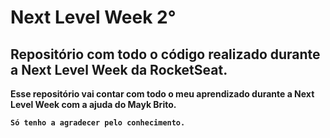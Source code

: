 # Next Level Week 2°

<b><h2>Repositório com todo o código realizado durante a Next Level Week da RocketSeat.</h2><b>

<p>Esse repositório vai contar com todo o meu aprendizado durante a Next Level Week com a ajuda do Mayk Brito.</p>
<p><code>Só tenho a agradecer pelo conhecimento.</code></p>
